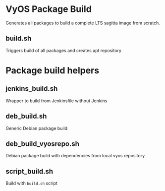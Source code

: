 # VyOS Package Build

Generates all packages to build a complete LTS sagitta image from scratch.


## build.sh
Triggers build of all packages and creates apt repository

# Package build helpers

## jenkins_build.sh
Wrapper to build from Jenkinsfile without Jenkins

## deb_build.sh
Generic Debian package build

## deb_build_vyosrepo.sh
Debian package build with dependencies from local vyos repository

## script_build.sh
Build with `build.sh` script
